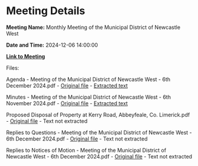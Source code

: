 # Meeting Details

**Meeting Name:** Monthly Meeting of the Municipal District of Newcastle West

**Date and Time:** 2024-12-06 14:00:00

**[Link to Meeting](https://www.limerick.ie/council/whats-on/monthly-meeting-of-the-municipal-district-of-newcastle-west-19)**

Files: 

Agenda - Meeting of the Municipal District of Newcastle West - 6th December 2024.pdf - [Original file](https://www.limerick.ie/sites/default/files/media/documents/2024-12/agenda-meeting-of-the-municipal-district-of-newcastle-west-6th-december-2024.pdf) - [Extracted text](./Agenda%20-%20Meeting%20of%20the%20Municipal%20District%20of%20Newcastle%20West%20-%206th%20December%202024.md)

Minutes - Meeting of the Municipal District of Newcastle West - 6th November 2024.pdf - [Original file](https://www.limerick.ie/sites/default/files/media/documents/2024-12/minutes-meeting-of-the-municipal-district-of-newcastle-west-6th-november-2024.pdf) - [Extracted text](./Minutes%20-%20Meeting%20of%20the%20Municipal%20District%20of%20Newcastle%20West%20-%206th%20November%202024.md)

Proposed Disposal of Property at Kerry Road, Abbeyfeale, Co. Limerick.pdf - [Original file](https://www.limerick.ie/sites/default/files/media/documents/2024-12/proposed-disposal-of-property-at-kerry-road-abbeyfeale-co.-limerick-.pdf) - Text not extracted

Replies to Questions - Meeting of the Municipal District of Newcastle West - 6th December 2024.pdf - [Original file](https://www.limerick.ie/sites/default/files/media/documents/2024-12/replies-to-questions.pdf) - Text not extracted

Replies to Notices of Motion - Meeting of the Municipal District of Newcastle West - 6th December 2024.pdf - [Original file](https://www.limerick.ie/sites/default/files/media/documents/2024-12/replies-to-notices-of-motion-meeting-of-the-municipal-district-of-newcastle-west-6th-december-2024.pdf) - Text not extracted


